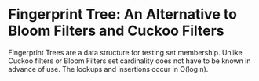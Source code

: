 # Fingerprint Tree: An Alternative to Bloom Filters and Cuckoo Filters
Fingerprint Trees are a data structure for testing set membership. Unlike Cuckoo filters or Bloom Filters set cardinality does not have to be known in advance of use. The lookups and insertions occur in O(log n).
